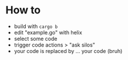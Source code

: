 # How to

- build with `cargo b`
- edit "example.go" with helix
- select some code
- trigger code actions > "ask silos"
- your code is replaced by ... your code (bruh)
